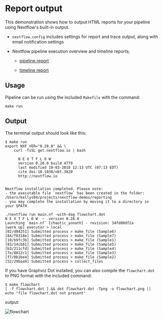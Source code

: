 # Report output

This demonstration shows how to output HTML reports for your pipeline using Nextflow's built-in output.

- `nextflow.config` includes settings for report and trace output, along with email notification settings

- Nextflow pipeline execution overview and timeline reports;


    - [pipeline report](https://htmlpreview.github.io/?https://github.com/stevekm/nextflow-demos/blob/report-output/reporting/nextflow-report.html)

    - [timeline report](https://htmlpreview.github.io/?https://github.com/stevekm/nextflow-demos/blob/report-output/reporting/timeline-report.html)


## Usage

Pipeline can be run using the included `Makefile` with the command:

```
make run
```

## Output

The terminal output should look like this:

```
$ make run
export NXF_VER="0.28.0" && \
	curl -fsSL get.nextflow.io | bash

      N E X T F L O W
      version 0.28.0 build 4779
      last modified 10-03-2018 12:13 UTC (07:13 EDT)
      cite doi:10.1038/nbt.3820
      http://nextflow.io


Nextflow installation completed. Please note:
- the executable file `nextflow` has been created in the folder: /Users/kellys04/projects/nextflow-demos/reporting
- you may complete the installation by moving it to a directory in your $PATH

./nextflow run main.nf -with-dag flowchart.dot
N E X T F L O W  ~  version 0.28.0
Launching `main.nf` [chaotic_yonath] - revision: 34fd80df2a
[warm up] executor > local
[02/d84251] Submitted process > make_file (Sample6)
[84/f8318e] Submitted process > make_file (Sample7)
[10/b9fc3b] Submitted process > make_file (Sample1)
[83/14cb81] Submitted process > make_file (Sample5)
[b3/211cfd] Submitted process > make_file (Sample4)
[7e/8812c1] Submitted process > make_file (Sample3)
[f7/0b1be4] Submitted process > make_file (Sample2)
[52/29baa9] Submitted process > collect_files
```

If you have Graphviz Dot installed, you can also compile the `flowchart.dot` to PNG format with the included command:

```
$ make flowchart
[ -f flowchart.dot ] && dot flowchart.dot -Tpng -o flowchart.png || echo "file flowchart.dot not present"
```

output:

![flowchart](https://user-images.githubusercontent.com/10505524/39445152-11e10f26-4c88-11e8-99ad-e32b66ce356d.png)
